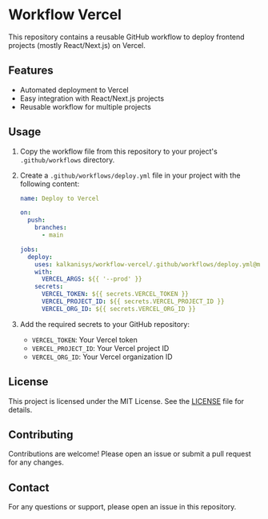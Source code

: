 # Workflow Vercel

This repository contains a reusable GitHub workflow to deploy frontend projects (mostly React/Next.js) on Vercel.

## Features

- Automated deployment to Vercel
- Easy integration with React/Next.js projects
- Reusable workflow for multiple projects

## Usage

1. Copy the workflow file from this repository to your project's `.github/workflows` directory.

2. Create a `.github/workflows/deploy.yml` file in your project with the following content:

   ```yaml
   name: Deploy to Vercel

   on:
     push:
       branches:
         - main

   jobs:
     deploy:
       uses: kalkanisys/workflow-vercel/.github/workflows/deploy.yml@main
       with:
         VERCEL_ARGS: ${{ '--prod' }}
       secrets:
         VERCEL_TOKEN: ${{ secrets.VERCEL_TOKEN }}
         VERCEL_PROJECT_ID: ${{ secrets.VERCEL_PROJECT_ID }}
         VERCEL_ORG_ID: ${{ secrets.VERCEL_ORG_ID }}
   ```

3. Add the required secrets to your GitHub repository:
   - `VERCEL_TOKEN`: Your Vercel token
   - `VERCEL_PROJECT_ID`: Your Vercel project ID
   - `VERCEL_ORG_ID`: Your Vercel organization ID

## License

This project is licensed under the MIT License. See the [LICENSE](LICENSE) file for details.

## Contributing

Contributions are welcome! Please open an issue or submit a pull request for any changes.

## Contact

For any questions or support, please open an issue in this repository.
